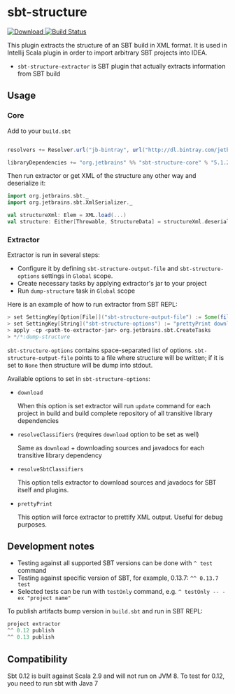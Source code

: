 # sbt-structure

[![Download](https://api.bintray.com/packages/jetbrains/sbt-plugins/sbt-structure-core/images/download.svg) ](https://bintray.com/jetbrains/sbt-plugins/sbt-structure-core/_latestVersion)
[![Build Status](https://travis-ci.org/JetBrains/sbt-structure.svg)](https://travis-ci.org/JetBrains/sbt-structure)

This plugin extracts the structure of an SBT build in XML format. It is used in
Intellij Scala plugin in order to import arbitrary SBT projects into IDEA.

- `sbt-structure-extractor` is SBT plugin that actually extracts information from SBT build

## Usage

### Core

Add to your `build.sbt`

```scala

resolvers += Resolver.url("jb-bintray", url("http://dl.bintray.com/jetbrains/sbt-plugins"))(Resolver.ivyStylePatterns)

libraryDependencies += "org.jetbrains" %% "sbt-structure-core" % "5.1.2" // or later version
```

Then run extractor or get XML of the structure any other way and deserialize it:

```scala
import org.jetbrains.sbt._
import org.jetbrains.sbt.XmlSerializer._

val structureXml: Elem = XML.load(...)
val structure: Either[Throwable, StructureData] = structureXml.deserialize[StructureData]
```

### Extractor

Extractor is run in several steps:

- Configure it by defining `sbt-structure-output-file` and
  `sbt-structure-options` settings in `Global` scope.
- Create necessary tasks by applying extractor's jar to your project
- Run `dump-structure` task in `Global` scope

Here is an example of how to run extractor from SBT REPL:

```scala
> set SettingKey[Option[File]]("sbt-structure-output-file") := Some(file("structure.xml"))
> set SettingKey[String]("sbt-structure-options") := "prettyPrint download"
> apply -cp <path-to-extractor-jar> org.jetbrains.sbt.CreateTasks
> */*:dump-structure
```

`sbt-structure-options` contains space-separated list of options.
`sbt-structure-output-file` points to a file where structure will be written; if
it is set to `None` then structure will be dump into stdout.

Available options to set in `sbt-structure-options`:

- `download`

  When this option is set extractor will run `update` command for each project in build and build complete
  repository of all transitive library dependencies

- `resolveClassifiers` (requires `download` option to be set as well)

  Same as `download` + downloading sources and javadocs for each transitive library dependency

- `resolveSbtClassifiers`

  This option tells extractor to download sources and javadocs for SBT itself and plugins.

- `prettyPrint`

  This option will force extractor to prettify XML output. Useful for debug purposes.

## Development notes

- Testing against all supported SBT versions can be done with `^ test` command
- Testing against specific version of SBT, for example, 0.13.7: `^^ 0.13.7 test`
- Selected tests can be run with `testOnly` command, e.g. `^ testOnly -- -ex "project name"`

To publish artifacts bump version in `build.sbt` and run in SBT REPL:

```scala
project extractor
^^ 0.12 publish
^^ 0.13 publish
```
   
## Compatibility

Sbt 0.12 is built against Scala 2.9 and will not run on JVM 8. To test for 0.12, you need to run sbt with Java 7
